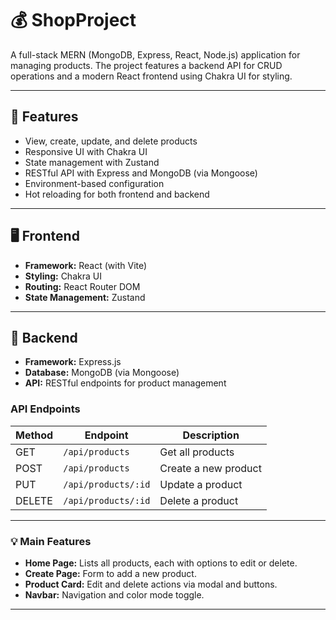 # 💰 ShopProject
A full-stack MERN (MongoDB, Express, React, Node.js) application for managing products. The project features a backend API for CRUD operations and a modern React frontend using Chakra UI for styling.

---

## 🚀 Features

- View, create, update, and delete products
- Responsive UI with Chakra UI
- State management with Zustand
- RESTful API with Express and MongoDB (via Mongoose)
- Environment-based configuration
- Hot reloading for both frontend and backend

---

## 🖥️ Frontend

- **Framework:** React (with Vite)
- **Styling:** Chakra UI
- **Routing:** React Router DOM
- **State Management:** Zustand

---

## 🔧 Backend

- **Framework:** Express.js
- **Database:** MongoDB (via Mongoose)
- **API:** RESTful endpoints for product management

### API Endpoints

| Method | Endpoint              | Description                |
|--------|-----------------------|----------------------------|
| GET    | `/api/products`       | Get all products           |
| POST   | `/api/products`       | Create a new product       |
| PUT    | `/api/products/:id`   | Update a product           |
| DELETE | `/api/products/:id`   | Delete a product   

---

### 💡 Main Features

- **Home Page:** Lists all products, each with options to edit or delete.
- **Create Page:** Form to add a new product.
- **Product Card:** Edit and delete actions via modal and buttons.
- **Navbar:** Navigation and color mode toggle.

---
